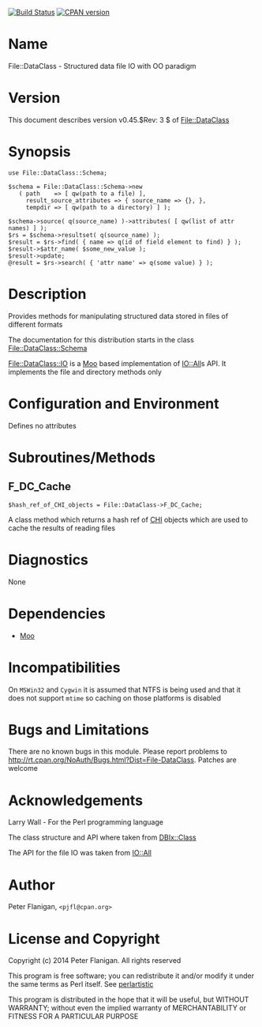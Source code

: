 [![Build Status](https://travis-ci.org/pjfl/p5-file-dataclass.svg?branch=master)](https://travis-ci.org/pjfl/p5-file-dataclass)
[![CPAN version](https://badge.fury.io/pl/File-DataClass.svg)](http://badge.fury.io/pl/File-DataClass)

# Name

File::DataClass - Structured data file IO with OO paradigm

# Version

This document describes version v0.45.$Rev: 3 $ of [File::DataClass](https://metacpan.org/pod/File::DataClass)

# Synopsis

    use File::DataClass::Schema;

    $schema = File::DataClass::Schema->new
       ( path    => [ qw(path to a file) ],
         result_source_attributes => { source_name => {}, },
         tempdir => [ qw(path to a directory) ] );

    $schema->source( q(source_name) )->attributes( [ qw(list of attr names) ] );
    $rs = $schema->resultset( q(source_name) );
    $result = $rs->find( { name => q(id of field element to find) } );
    $result->$attr_name( $some_new_value );
    $result->update;
    @result = $rs->search( { 'attr name' => q(some value) } );

# Description

Provides methods for manipulating structured data stored in files of
different formats

The documentation for this distribution starts in the class
[File::DataClass::Schema](https://metacpan.org/pod/File::DataClass::Schema)

[File::DataClass::IO](https://metacpan.org/pod/File::DataClass::IO) is a [Moo](https://metacpan.org/pod/Moo) based implementation of [IO::All](https://metacpan.org/pod/IO::All)s API.
It implements the file and directory methods only

# Configuration and Environment

Defines no attributes

# Subroutines/Methods

## F\_DC\_Cache

    $hash_ref_of_CHI_objects = File::DataClass->F_DC_Cache;

A class method which returns a hash ref of [CHI](https://metacpan.org/pod/CHI) objects which are
used to cache the results of reading files

# Diagnostics

None

# Dependencies

- [Moo](https://metacpan.org/pod/Moo)

# Incompatibilities

On `MSWin32` and `Cygwin` it is assumed that NTFS is being used and
that it does not support `mtime` so caching on those platforms is
disabled

# Bugs and Limitations

There are no known bugs in this module. Please report problems to
http://rt.cpan.org/NoAuth/Bugs.html?Dist=File-DataClass. Patches are
welcome

# Acknowledgements

Larry Wall - For the Perl programming language

The class structure and API where taken from [DBIx::Class](https://metacpan.org/pod/DBIx::Class)

The API for the file IO was taken from [IO::All](https://metacpan.org/pod/IO::All)

# Author

Peter Flanigan, `<pjfl@cpan.org>`

# License and Copyright

Copyright (c) 2014 Peter Flanigan. All rights reserved

This program is free software; you can redistribute it and/or modify it
under the same terms as Perl itself. See [perlartistic](https://metacpan.org/pod/perlartistic)

This program is distributed in the hope that it will be useful,
but WITHOUT WARRANTY; without even the implied warranty of
MERCHANTABILITY or FITNESS FOR A PARTICULAR PURPOSE
